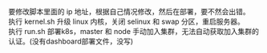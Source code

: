 要修改脚本里面的 ip 地址，根据自己情况修改，然后在部署，要不然会出错。 \
执行 kernel.sh 升级 linux 内核，关闭 selinux 和 swap 分区，重启服务器。 \
执行 run.sh 部署k8s，master 和 node 手动加入集群，无法自动获取加入集群的认证。(没有dashboard部署文件，没写)
